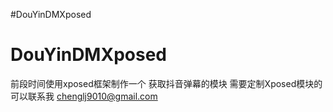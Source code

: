 ﻿#DouYinDMXposed
# DouYinDMXposed
前段时间使用xposed框架制作一个 获取抖音弹幕的模块
需要定制Xposed模块的可以联系我 chenglj9010@gmail.com
